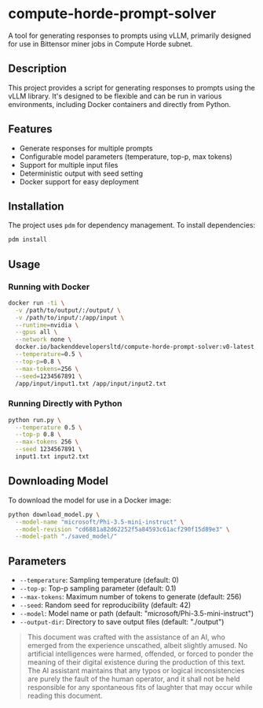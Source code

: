 # compute-horde-prompt-solver

A tool for generating responses to prompts using vLLM, primarily designed for use in Bittensor miner jobs in Compute Horde subnet.

## Description

This project provides a script for generating responses to prompts using the vLLM library. It's designed to be flexible and can be run in various environments, including Docker containers and directly from Python.

## Features

- Generate responses for multiple prompts
- Configurable model parameters (temperature, top-p, max tokens)
- Support for multiple input files
- Deterministic output with seed setting
- Docker support for easy deployment

## Installation

The project uses `pdm` for dependency management. To install dependencies:

```bash
pdm install
```

## Usage

### Running with Docker

```bash
docker run -ti \
  -v /path/to/output/:/output/ \
  -v /path/to/input/:/app/input \
  --runtime=nvidia \
  --gpus all \
  --network none \
  docker.io/backenddevelopersltd/compute-horde-prompt-solver:v0-latest \
  --temperature=0.5 \
  --top-p=0.8 \
  --max-tokens=256 \
  --seed=1234567891 \
  /app/input/input1.txt /app/input/input2.txt
```

### Running Directly with Python

```bash
python run.py \
  --temperature 0.5 \
  --top-p 0.8 \
  --max-tokens 256 \
  --seed 1234567891 \
  input1.txt input2.txt
```

## Downloading Model

To download the model for use in a Docker image:

```bash
python download_model.py \
  --model-name "microsoft/Phi-3.5-mini-instruct" \
  --model-revision "cd6881a82d62252f5a84593c61acf290f15d89e3" \
  --model-path "./saved_model/"
```

## Parameters

- `--temperature`: Sampling temperature (default: 0)
- `--top-p`: Top-p sampling parameter (default: 0.1)
- `--max-tokens`: Maximum number of tokens to generate (default: 256)
- `--seed`: Random seed for reproducibility (default: 42)
- `--model`: Model name or path (default: "microsoft/Phi-3.5-mini-instruct")
- `--output-dir`: Directory to save output files (default: "./output")



> This document was crafted with the assistance of an AI, who emerged from the experience unscathed, albeit slightly amused. No artificial intelligences were harmed, offended, or forced to ponder the meaning of their digital existence during the production of this text. The AI assistant maintains that any typos or logical inconsistencies are purely the fault of the human operator, and it shall not be held responsible for any spontaneous fits of laughter that may occur while reading this document.

